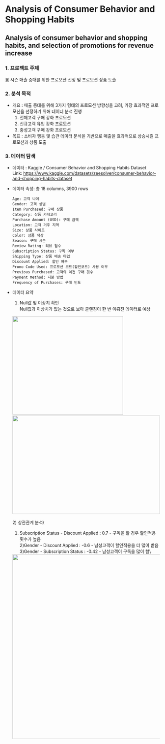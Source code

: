 Analysis of Consumer Behavior and Shopping Habits
=====
Analysis of consumer behavior and shopping habits, and selection of promotions for revenue increase
----
### 1. 프로젝트 주제
봄 시즌 매출 증대를 위한 프로모션 선정 및 프로모션 상품 도출
### 2. 분석 목적
- 개요 : 매출 증대를 위해 3가지 형태의 프로모션 방향성을 고려, 가장 효과적인 프로모션을 선정하기 위해 데이터 분석 진행
  1. 전체고객 구매 강화 프로모션
  2. 신규고객 유입 강화 프로모션
  3. 충성고객 구매 강화 프로모션
- 목표 : 소비자 행동 및 습관 데이터 분석을 기반으로 매출을 효과적으로 상승시킬 프로모션과 상품 도출
### 3. 데이터 탐색
- 데이터 : Kaggle / Consumer Behavior and Shopping Habits Dataset\
  Link: <https://www.kaggle.com/datasets/zeesolver/consumer-behavior-and-shopping-habits-dataset>
  
- 데이터 속성: 총 18 columns, 3900 rows
  ```Customer ID: 고객 아이디
  Age: 고객 나이
  Gender: 고객 성별
  Item Purchased: 구매 상품
  Category: 상품 카테고리
  Purchase Amount (USD): 구매 금액
  Location: 고객 거주 지역
  Size: 상품 사이즈
  Color: 상품 색상
  Season: 구매 시즌
  Review Rating: 리뷰 점수
  Subscription Status: 구독 여부
  Shipping Type: 상품 배송 타입
  Discount Applied: 할인 여부
  Promo Code Used: 프로모션 코드(할인코드) 사용 여부
  Previous Purchased: 고객의 이전 구매 횟수
  Payment Method: 지불 방법
  Frequency of Purchases: 구매 빈도
  ```
- 데이터 요약
  1) Null값 및 이상치 확인\
  Null값과 이상치가 없는 것으로 보아 클렌징이 한 번 이뤄진 데이터로 예상

  <img src="https://github.com/MijeongKim0533/codeit_practice/assets/152786534/73e3873a-8dae-4a0e-8f2b-93b5b8e0f173" width="360" height="320">&nbsp; &nbsp; &nbsp; &nbsp; &nbsp; &nbsp; &nbsp;
  <img src="https://github.com/MijeongKim0533/codeit_practice/assets/152786534/4b171323-3e08-4205-b2e8-3f199a6d7ebc" width="480" height="320">\
  \
  2) 상관관계 분석\
    1) Subscription Status - Discount Applied : 0.7 - 구독을 할 경우 할인적용 횟수가 높음\
    2)Gender - Discount Applied : -0.6 - 남성고객이 할인적용을 더 많이 받음\
    3)Gender - Subscription Status : -0.42 - 남성고객이 구독을 많이 함\
  <img src="https://github.com/MijeongKim0533/codeit_practice/assets/152786534/f700166a-d063-42d3-bf6a-61068a12707a" width="700" height="600">
  
  
  
  
